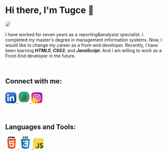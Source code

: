 # Hi there, I'm Tugce 👋
<img src="https://intro.rustbridge.com/img/ferris.gif" style="border-radius:6px" width="200">
<br>
<p>
I have worked for seven years as a reporting&analysist specialist. I completed my master's degree in management information systems. Now, I would like to change my career as a front-end developer. Recently, I have been learning <b><i>HTML5</i></b>,<b><i> CSS3</i></b>, and <i><b>JavaScript</i></b>. And I am willing to work as a Front-End developer in the future.
</p>
<br>

## Connect with me:
<p align="left">
    <a href="https://www.linkedin.com/in/tugcevatansevergunduz/" target="_blank"> <img src="linkedin.png" alt="html5" width="35" height="35"/> </a>
    <a href="https://stackoverflow.com/users/18804944/tugce-vatansever-gunduz" target="_blank"> <img src="stack-overflow.png" alt="css3" width="40" height="40"/> </a>
    <a href="https://www.instagram.com/tugce.vtnsvr/?hl=tr" target="_blank"> <img src="instagram.png" alt="javascript" width="35" height="35"/> </a>
   
 </p>
<br>

## Languages and Tools:
<p align="left">
    <a href="https://www.w3.org/html/" target="_blank"> <img src="https://raw.githubusercontent.com/devicons/devicon/master/icons/html5/html5-original-wordmark.svg" alt="html5" width="40" height="40"/> </a>
    <a href="https://www.w3schools.com/css/" target="_blank"> <img src="https://raw.githubusercontent.com/devicons/devicon/master/icons/css3/css3-original-wordmark.svg" alt="css3" width="40" height="40"/> </a>
    <a href="https://developer.mozilla.org/en-US/docs/Web/JavaScript" target="_blank"> <img src="https://raw.githubusercontent.com/devicons/devicon/master/icons/javascript/javascript-original.svg" alt="javascript" width="35" height="35" style="border-radius:6px"/> </a>
 </p>



<!--
**TugceVG/TugceVG** is a ✨ _special_ ✨ repository because its `README.md` (this file) appears on your GitHub profile.

Here are some ideas to get you started:

- 🔭 I’m currently working on ...
- 🌱 I’m currently learning ...
- 👯 I’m looking to collaborate on ...
- 🤔 I’m looking for help with ...
- 💬 Ask me about ...
- 📫 How to reach me: ...
- 😄 Pronouns: ...
- ⚡ Fun fact: ...
-->
